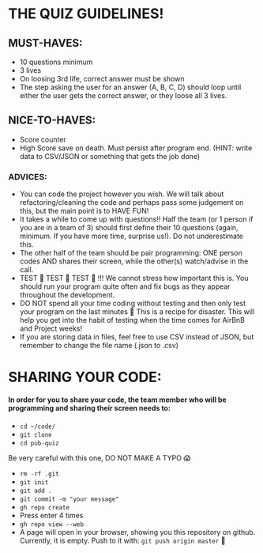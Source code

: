 # THE QUIZ GUIDELINES!

## MUST-HAVES:

- 10 questions minimum
- 3 lives
- On loosing 3rd life, correct answer must be shown
- The step asking the user for an answer (A, B, C, D) should loop until either the user gets the correct answer, or they loose all 3 lives.

## NICE-TO-HAVES:
- Score counter
- High Score save on death. Must persist after program end. (HINT: write data to CSV/JSON or something that gets the job done)

### ADVICES:

- You can code the project however you wish. We will talk about refactoring/cleaning the code and perhaps pass some judgement on this, but the main point is to HAVE FUN!
- It takes a while to come up with questions!! Half the team (or 1 person if you are in a team of 3) should first define their 10 questions (again, minimum. If you have more time, surprise us!). Do not underestimate this.
- The other half of the team should be pair programming: ONE person codes AND shares their screen, while the other(s) watch/advise in the call.
- TEST 👏 TEST 👏 TEST 👏 !!! We cannot stress how important this is. You should run your program quite often and fix bugs as they appear throughout the development.
- DO NOT spend all your time coding without testing and then only test your program on the last minutes 🙈 This is a recipe for disaster. This will help you get into the habit of testing when the time comes for AirBnB and Project weeks!
- If you are storing data in files, feel free to use CSV instead of JSON, but remember to change the file name (.json to .csv)

# SHARING YOUR CODE:
#### In order for you to share your code, the team member who will be programming and sharing their screen needs to:
- `cd ~/code/`
- `git clone `
- `cd pub-quiz`

Be very careful with this one, DO NOT MAKE A TYPO 😱

- `rm -rf .git`
- `git init`
- `git add .`
- `git commit -m "your message"`
- `gh repo create`
- Press enter 4 times
- `gh repo view --web`
- A page will open in your browser, showing you this repository on github. Currently, it is empty. Push to it with: `git push origin master` 🎉 







